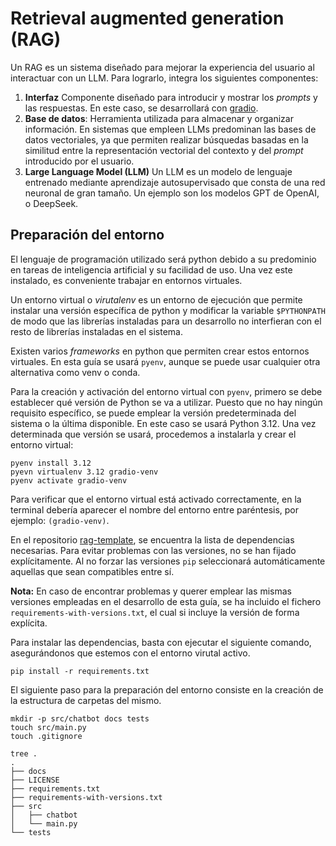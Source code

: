 # Retrieval augmented generation (RAG)

Un RAG es un sistema diseñado para mejorar la experiencia del usuario al interactuar con un LLM. Para lograrlo, integra los siguientes componentes:

1.  **Interfaz** Componente diseñado para introducir y mostrar los *prompts* y las respuestas. En este caso, se desarrollará con [gradio](https://www.gradio.app/).
2.  **Base de datos**: Herramienta utilizada para almacenar y organizar información. En sistemas que empleen LLMs predominan las bases de datos vectoriales, ya que permiten realizar búsquedas basadas en la similitud entre la representación vectorial del contexto y del *prompt* introducido por el usuario.
3.  **Large Language Model (LLM)** Un LLM es un modelo de lenguaje entrenado mediante aprendizaje autosupervisado que consta de una red neuronal de gran tamaño. Un ejemplo son los modelos GPT de OpenAI, o DeepSeek.


## Preparación del entorno

El lenguaje de programación utilizado será python debido a su predominio en tareas de inteligencia artificial y su facilidad de uso. Una vez este instalado, es conveniente trabajar en entornos virtuales.

Un entorno virtual o *virutalenv* es un entorno de ejecución que permite instalar una versión específica de python y modificar la variable `$PYTHONPATH` de modo que las librerías instaladas para un desarrollo no interfieran con el resto de librerías instaladas en el sistema.

Existen varios *frameworks* en python que permiten crear estos entornos virtuales. En esta guía se usará `pyenv`, aunque se puede usar cualquier otra alternativa como venv o conda.

Para la creación y activación del entorno virtual con `pyenv`, primero se debe establecer qué versión de Python se va a utilizar. Puesto que no hay ningún requisito específico, se puede emplear la versión predeterminada del sistema o la última disponible. En este caso se usará Python 3.12. Una vez determinada que versión se usará, procedemos a instalarla y crear el entorno virtual:

```shell
pyenv install 3.12
pyevn virtualenv 3.12 gradio-venv
pyenv activate gradio-venv
```

Para verificar que el entorno virtual está activado correctamente, en la terminal debería aparecer el nombre del entorno entre paréntesis, por ejemplo: `(gradio-venv)`.

En el repositorio [rag-template](https://github.com/luelvira/rag-template), se encuentra la lista de dependencias necesarias. Para evitar problemas con las versiones, no se han fijado explícitamente. Al no forzar las versiones `pip` seleccionará automáticamente aquellas que sean compatibles entre sí.

**Nota:** En caso de encontrar problemas y querer emplear las mismas versiones empleadas en el desarrollo de esta guía, se ha incluido el fichero `requirements-with-versions.txt`, el cual si incluye la versión de forma explícita.

Para instalar las dependencias, basta con ejecutar el siguiente comando, asegurándonos que estemos con el entorno virutal activo.

```shell
pip install -r requirements.txt
```

El siguiente paso para la preparación del entorno consiste en la creación de la estructura de carpetas del mismo.

```shell
mkdir -p src/chatbot docs tests
touch src/main.py
touch .gitignore
```

```shell
tree .
.
├── docs
├── LICENSE
├── requirements.txt
├── requirements-with-versions.txt
├── src
│   ├── chatbot
│   └── main.py
└── tests
```

